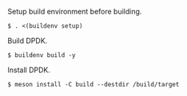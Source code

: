 Setup build environment before building.

```
$ . <(buildenv setup)
```

Build DPDK.

```
$ buildenv build -y
```

Install DPDK.

```
$ meson install -C build --destdir /build/target
```
